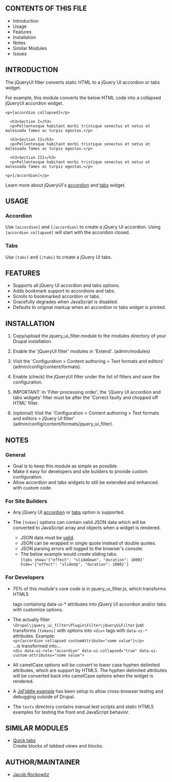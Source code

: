 CONTENTS OF THIS FILE
---------------------

 * Introduction
 * Usage
 * Features
 * Installation
 * Notes
 * Similar Modules
 * Issues

INTRODUCTION
------------

The jQueryUI filter converts static HTML to a jQuery UI accordion or tabs widget.

For example, this module converts the below HTML code into a collapsed jQueryUI
accordion widget.

    <p>[accordion collapsed]</p>
    
      <h3>Section I</h3>
      <p>Pellentesque habitant morbi tristique senectus et netus et malesuada fames ac turpis egestas.</p>
    
      <h3>Section II</h3>
      <p>Pellentesque habitant morbi tristique senectus et netus et malesuada fames ac turpis egestas.</p>
    
      <h3>Section III</h3>
      <p>Pellentesque habitant morbi tristique senectus et netus et malesuada fames ac turpis egestas.</p>
    
    <p>[/accordion]</p>

Learn more about jQueryUI's [accordion](http://jqueryui.com/demos/accordion/) 
and [tabs](http://jqueryui.com/demos/tabs/) widget.

USAGE
-----

### Accordion

Use `[accordion]` and `[/accordion]` to create a jQuery UI
accordion. Using `[accordion collapsed]` will start with the accordion
closed.

### Tabs

Use `[tabs]` and `[/tabs]` to create a jQuery UI tabs.

FEATURES
--------

- Supports all jQuery UI accordion and tabs options.
- Adds bookmark support to accordions and tabs.
- Scrolls to bookmarked accordion or tabs.
- Gracefully degrades when JavaScript is disabled.
- Defaults to original markup when an accordion or tabs widget is printed.

INSTALLATION
------------

1. Copy/upload the jquery_ui_filter.module to the modules directory of your
   Drupal installation.

2. Enable the 'jQueryUI filter' modules in 'Extend'. (admin/modules)

3. Visit the 'Configuration > Content authoring > Text formats and editors'
   (admin/config/content/formats).

4. Enable (check) the jQueryUI filter under the list of filters and save
   the configuration.

5. IMPORTANT: In 'Filter processing order', the 'jQuery UI accordion and
   tabs widgets' filter must be after the 'Correct faulty and chopped off HTML' filter.

6. (optional) Visit the 'Configuration > Content authoring > Text formats and editors > jQuery UI filter'
   (admin/config/content/formats/jquery_ui_filter).

NOTES
-----

### General

  - Goal is to keep this module as simple as possible.
  - Make it easy for developers and site builders to provide custom configuration.
  - Allow accordion and tabs widgets to still be extended and enhanced with
    custom code.
  
### For Site Builders

- Any jQuery UI [accordion](http://api.jqueryui.com/accordion/) or 
  [tabs](http://api.jqueryui.com/tabs/) option is supported.

- The `[token]` options can contain valid JSON data which will be converted to
  JavaScript array and objects when a widget is rendered.
    - JSON data must be [valid](https://en.wikipedia.org/wiki/JSON#Example).       
    - JSON can be wrapped in single quote instead of double quotes.
    - JSON parsing errors will logged to the browser's console.
    - The below example would create sliding tabs.  
      `[tabs show='{"effect": "slideDown", "duration": 1000}' hide='{"effect": "slideUp", "duration": 1000}']`

###  For Developers

  - 75% of this module's core code is in jquery_ui_filter.js, which transforms
    HTML5 <div> tags containing data-ui-* attributes into jQuery UI accordion
    and/or tabs with customize options.

  - The actually filter `\Drupal\jquery_ui_filter\Plugin\Filter\jQueryUiFilter`
    just transforms `[tokens]` with options into `<div>` tags with
    `data-ui-*` attributes. Example:    
    `<p>[accordion collapsed customAttribute="some value"]</p>`  
    ...is transformed into...  
    `<div data-ui-role-"accordion" data-ui-collapsed="true" data-ui-custom-attributes="some value">`  

  - All camelCase options will be convert to lower case hyphen delimited
    attributes, which are support by HTML5. The hyphen delimited attributes will
    be converted back into camelCase options when the widget is rendered.

  - A [JsFiddle example](http://jsfiddle.net/jrockowitz/raLvc6hj/) has been 
    setup to allow cross-browser testing and debugging outside of Drupal.
    
  - The `tests` directory contains manual test scripts and static HTML5 examples 
    for testing the front end JavaScript behavior.

SIMILAR MODULES
---------------

- [Quick tabs](http://drupal.org/project/quicktabs)   
  Create blocks of tabbed views and blocks.
  

AUTHOR/MAINTAINER
-----------------

- [Jacob Rockowitz](http://drupal.org/user/371407)
